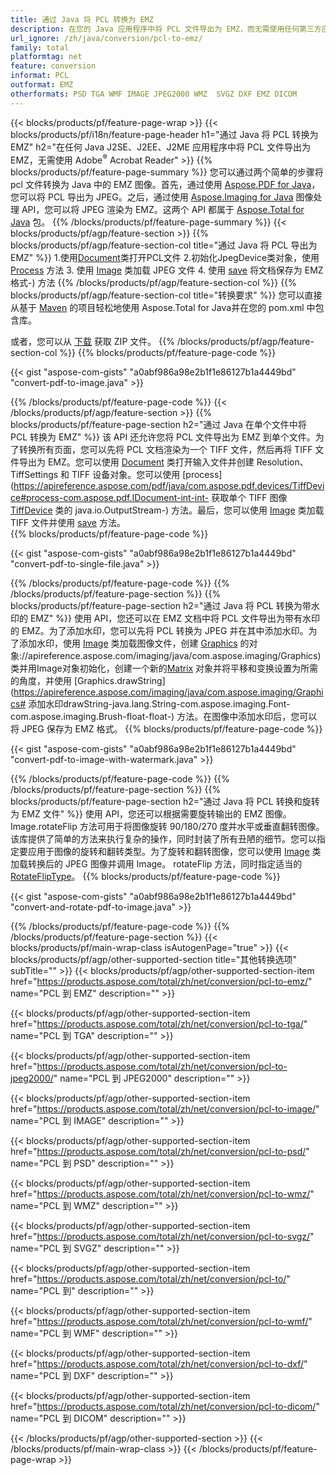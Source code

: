 ```yaml
---
title: 通过 Java 将 PCL 转换为 EMZ
description: 在您的 Java 应用程序中将 PCL 文件导出为 EMZ，而无需使用任何第三方应用程序
url_ignore: /zh/java/conversion/pcl-to-emz/
family: total
platformtag: net
feature: conversion
informat: PCL
outformat: EMZ
otherformats: PSD TGA WMF IMAGE JPEG2000 WMZ  SVGZ DXF EMZ DICOM
---
```

{{< blocks/products/pf/feature-page-wrap >}}
{{< blocks/products/pf/i18n/feature-page-header h1="通过 Java 将 PCL 转换为 EMZ" h2="在任何 Java J2SE、J2EE、J2ME 应用程序中将 PCL 文件导出为 EMZ，无需使用 Adobe<sup>&reg;</sup> Acrobat Reader" >}}
{{% blocks/products/pf/feature-page-summary %}}
您可以通过两个简单的步骤将 pcl 文件转换为 Java 中的 EMZ 图像。首先，通过使用 [Aspose.PDF for Java](https://products.aspose.com/pdf/java/)，您可以将 PCL 导出为 JPEG。之后，通过使用 [Aspose.Imaging for Java](https://products.aspose.com/imaging/java/) 图像处理 API，您可以将 JPEG 渲染为 EMZ。这两个 API 都属于 [Aspose.Total for Java](https://products.aspose.com/total/java/) 包。
{{% /blocks/products/pf/feature-page-summary  %}}
{{< blocks/products/pf/agp/feature-section >}}
{{% blocks/products/pf/agp/feature-section-col title="通过 Java 将 PCL 导出为 EMZ" %}}
1.使用[Document](https://apireference.aspose.com/pdf/java/com.aspose.pdf/Document)类打开PCL文件
2.初始化JpegDevice类对象，使用[Process](https://apireference.aspose.com/pdf/java/com.aspose.pdf.devices/JpegDevice#process-com.aspose.pdf.Page-java.io.OutputStream-) 方法
3. 使用 [Image](https://apireference.aspose.com/imaging/java/com.aspose.imaging/Image) 类加载 JPEG 文件
4. 使用 [save](https://apireference.aspose.com/imaging/java/com.aspose.imaging/Image#save-java.lang.String-com.aspose.imaging.ImageOptionsBase) 将文档保存为 EMZ 格式-) 方法
{{% /blocks/products/pf/agp/feature-section-col %}}
{{% blocks/products/pf/agp/feature-section-col title="转换要求" %}}
您可以直接从基于 [Maven](https://repository.aspose.com/webapp/#/artifacts/browse/tree/General/repo/com/aspose/aspose-total) 的项目轻松地使用 Aspose.Total for Java并在您的 pom.xml 中包含库。

或者，您可以从 [下载](https://downloads.aspose.com/total/java) 获取 ZIP 文件。
{{% /blocks/products/pf/agp/feature-section-col %}}
{{% blocks/products/pf/feature-page-code %}}

{{< gist "aspose-com-gists" "a0abf986a98e2b1f1e86127b1a4449bd" "convert-pdf-to-image.java" >}}


{{% /blocks/products/pf/feature-page-code %}}
{{< /blocks/products/pf/agp/feature-section >}}
{{% blocks/products/pf/feature-page-section  h2="通过 Java 在单个文件中将 PCL 转换为 EMZ" %}}
该 API 还允许您将 PCL 文件导出为 EMZ 到单个文件。为了转换所有页面，您可以先将 PCL 文档渲染为一个 TIFF 文件，然后再将 TIFF 文件导出为 EMZ。您可以使用 [Document](https://apireference.aspose.com/pdf/java/com.aspose.pdf/Document) 类打开输入文件并创建 Resolution、TiffSettings 和 TIFF 设备对象。您可以使用 [process](https://apireference.aspose.com/pdf/java/com.aspose.pdf.devices/TiffDevice#process-com.aspose.pdf.IDocument-int-int- 获取单个 TIFF 图像[TiffDevice](https://apireference.aspose.com/pdf/java/com.aspose.pdf.devices/TiffDevice) 类的 java.io.OutputStream-) 方法。最后，您可以使用 [Image](https://apireference.aspose.com/imaging/java/com.aspose.imaging/Image) 类加载 TIFF 文件并使用 [save](https://apireference.aspose.com/imaging/java/com.aspose.imaging/Image#save-java.lang.String-com.aspose.imaging.ImageOptionsBase-) 方法。  
{{% blocks/products/pf/feature-page-code %}}

{{< gist "aspose-com-gists" "a0abf986a98e2b1f1e86127b1a4449bd" "convert-pdf-to-single-file.java" >}}

{{% /blocks/products/pf/feature-page-code  %}}
{{% /blocks/products/pf/feature-page-section %}}
{{% blocks/products/pf/feature-page-section  h2="通过 Java 将 PCL 转换为带水印的 EMZ" %}}
使用 API，您还可以在 EMZ 文档中将 PCL 文件导出为带有水印的 EMZ。为了添加水印，您可以先将 PCL 转换为 JPEG 并在其中添加水印。为了添加水印，使用 [Image](https://apireference.aspose.com/imaging/java/com.aspose.imaging/Image) 类加载图像文件，创建 [Graphics](https) 的对象://apireference.aspose.com/imaging/java/com.aspose.imaging/Graphics)类并用Image对象初始化，创建一个新的[Matrix](https://apireference.aspose.com/imaging/java/com.aspose.imaging/Matrix) 对象并将平移和变换设置为所需的角度，并使用 [Graphics.drawString](https://apireference.aspose.com/imaging/java/com.aspose.imaging/Graphics# 添加水印drawString-java.lang.String-com.aspose.imaging.Font-com.aspose.imaging.Brush-float-float-) 方法。在图像中添加水印后，您可以将 JPEG 保存为 EMZ 格式。 
{{% blocks/products/pf/feature-page-code %}}

{{< gist "aspose-com-gists" "a0abf986a98e2b1f1e86127b1a4449bd" "convert-pdf-to-image-with-watermark.java" >}}

{{% /blocks/products/pf/feature-page-code  %}}
{{% /blocks/products/pf/feature-page-section %}}
{{% blocks/products/pf/feature-page-section  h2="通过 Java 将 PCL 转换和旋转为 EMZ 文件" %}}
使用 API，您还可以根据需要旋转输出的 EMZ 图像。 Image.rotateFlip 方法可用于将图像旋转 90/180/270 度并水平或垂直翻转图像。该库提供了简单的方法来执行复杂的操作，同时封装了所有丑陋的细节。您可以指定要应用于图像的旋转和翻转类型。为了旋转和翻转图像，您可以使用 [Image](https://apireference.aspose.com/imaging/java/com.aspose.imaging/Image) 类加载转换后的 JPEG 图像并调用 Image。 rotateFlip 方法，同时指定适当的 [RotateFlipType](https://apireference.aspose.com/imaging/java/com.aspose.imaging/RotateFlipType)。 
{{% blocks/products/pf/feature-page-code %}}

{{< gist "aspose-com-gists" "a0abf986a98e2b1f1e86127b1a4449bd" "convert-and-rotate-pdf-to-image.java" >}}

{{% /blocks/products/pf/feature-page-code  %}}
{{% /blocks/products/pf/feature-page-section %}}
{{< blocks/products/pf/main-wrap-class isAutogenPage="true" >}}
{{< blocks/products/pf/agp/other-supported-section title="其他转换选项" subTitle="" >}}
{{< blocks/products/pf/agp/other-supported-section-item href="https://products.aspose.com/total/zh/net/conversion/pcl-to-emz/" name="PCL 到 EMZ" description="" >}}

{{< blocks/products/pf/agp/other-supported-section-item href="https://products.aspose.com/total/zh/net/conversion/pcl-to-tga/" name="PCL 到 TGA" description="" >}}

{{< blocks/products/pf/agp/other-supported-section-item href="https://products.aspose.com/total/zh/net/conversion/pcl-to-jpeg2000/" name="PCL 到 JPEG2000" description="" >}}

{{< blocks/products/pf/agp/other-supported-section-item href="https://products.aspose.com/total/zh/net/conversion/pcl-to-image/" name="PCL 到 IMAGE" description="" >}}

{{< blocks/products/pf/agp/other-supported-section-item href="https://products.aspose.com/total/zh/net/conversion/pcl-to-psd/" name="PCL 到 PSD" description="" >}}

{{< blocks/products/pf/agp/other-supported-section-item href="https://products.aspose.com/total/zh/net/conversion/pcl-to-wmz/" name="PCL 到 WMZ" description="" >}}

{{< blocks/products/pf/agp/other-supported-section-item href="https://products.aspose.com/total/zh/net/conversion/pcl-to-svgz/" name="PCL 到 SVGZ" description="" >}}

{{< blocks/products/pf/agp/other-supported-section-item href="https://products.aspose.com/total/zh/net/conversion/pcl-to/" name="PCL 到" description="" >}}

{{< blocks/products/pf/agp/other-supported-section-item href="https://products.aspose.com/total/zh/net/conversion/pcl-to-wmf/" name="PCL 到 WMF" description="" >}}

{{< blocks/products/pf/agp/other-supported-section-item href="https://products.aspose.com/total/zh/net/conversion/pcl-to-dxf/" name="PCL 到 DXF" description="" >}}

{{< blocks/products/pf/agp/other-supported-section-item href="https://products.aspose.com/total/zh/net/conversion/pcl-to-dicom/" name="PCL 到 DICOM" description="" >}}


{{< /blocks/products/pf/agp/other-supported-section >}}
{{< /blocks/products/pf/main-wrap-class >}}
{{< /blocks/products/pf/feature-page-wrap >}}